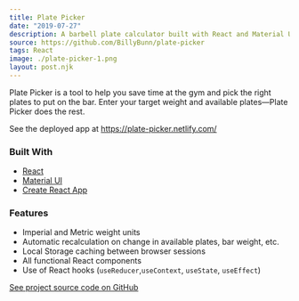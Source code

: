 ```yaml
---
title: Plate Picker
date: "2019-07-27"
description: A barbell plate calculator built with React and Material UI
source: https://github.com/BillyBunn/plate-picker
tags: React
image: ./plate-picker-1.png
layout: post.njk
---
```


Plate Picker is a tool to help you save time at the gym and pick the right plates to put on the bar. Enter your target weight and available plates—Plate Picker does the rest.

See the deployed app at https://plate-picker.netlify.com/

### Built With
- [React](https://reactjs.org/)
- [Material UI](https://material-ui.com/)
- [Create React App](https://github.com/facebook/create-react-app)

### Features
- Imperial and Metric weight units
- Automatic recalculation on change in available plates, bar weight, etc.
- Local Storage caching between browser sessions
- All functional React components
- Use of React hooks (`useReducer`,`useContext`, `useState`, `useEffect`)

[See project source code on GitHub](https://github.com/BillyBunn/plate-picker)